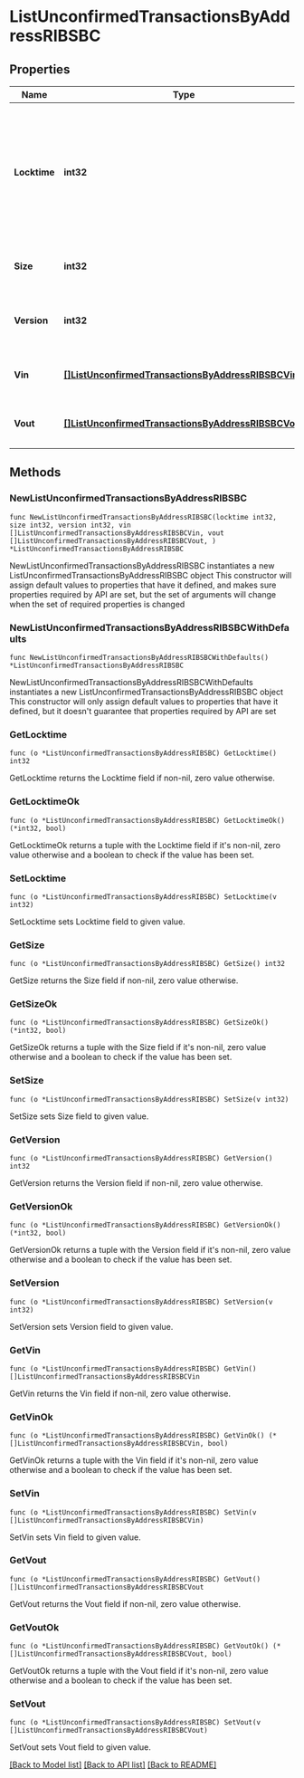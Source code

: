 # ListUnconfirmedTransactionsByAddressRIBSBC

## Properties

Name | Type | Description | Notes
------------ | ------------- | ------------- | -------------
**Locktime** | **int32** | Represents the locktime on the transaction on the specific blockchain, i.e. the blockheight at which the transaction is valid. | 
**Size** | **int32** | Represents the total size of this transaction. | 
**Version** | **int32** | Represents the transaction&#39;s version number. | 
**Vin** | [**[]ListUnconfirmedTransactionsByAddressRIBSBCVin**](ListUnconfirmedTransactionsByAddressRIBSBCVin.md) | Represents the transaction inputs. | 
**Vout** | [**[]ListUnconfirmedTransactionsByAddressRIBSBCVout**](ListUnconfirmedTransactionsByAddressRIBSBCVout.md) | Represents the transaction outputs. | 

## Methods

### NewListUnconfirmedTransactionsByAddressRIBSBC

`func NewListUnconfirmedTransactionsByAddressRIBSBC(locktime int32, size int32, version int32, vin []ListUnconfirmedTransactionsByAddressRIBSBCVin, vout []ListUnconfirmedTransactionsByAddressRIBSBCVout, ) *ListUnconfirmedTransactionsByAddressRIBSBC`

NewListUnconfirmedTransactionsByAddressRIBSBC instantiates a new ListUnconfirmedTransactionsByAddressRIBSBC object
This constructor will assign default values to properties that have it defined,
and makes sure properties required by API are set, but the set of arguments
will change when the set of required properties is changed

### NewListUnconfirmedTransactionsByAddressRIBSBCWithDefaults

`func NewListUnconfirmedTransactionsByAddressRIBSBCWithDefaults() *ListUnconfirmedTransactionsByAddressRIBSBC`

NewListUnconfirmedTransactionsByAddressRIBSBCWithDefaults instantiates a new ListUnconfirmedTransactionsByAddressRIBSBC object
This constructor will only assign default values to properties that have it defined,
but it doesn't guarantee that properties required by API are set

### GetLocktime

`func (o *ListUnconfirmedTransactionsByAddressRIBSBC) GetLocktime() int32`

GetLocktime returns the Locktime field if non-nil, zero value otherwise.

### GetLocktimeOk

`func (o *ListUnconfirmedTransactionsByAddressRIBSBC) GetLocktimeOk() (*int32, bool)`

GetLocktimeOk returns a tuple with the Locktime field if it's non-nil, zero value otherwise
and a boolean to check if the value has been set.

### SetLocktime

`func (o *ListUnconfirmedTransactionsByAddressRIBSBC) SetLocktime(v int32)`

SetLocktime sets Locktime field to given value.


### GetSize

`func (o *ListUnconfirmedTransactionsByAddressRIBSBC) GetSize() int32`

GetSize returns the Size field if non-nil, zero value otherwise.

### GetSizeOk

`func (o *ListUnconfirmedTransactionsByAddressRIBSBC) GetSizeOk() (*int32, bool)`

GetSizeOk returns a tuple with the Size field if it's non-nil, zero value otherwise
and a boolean to check if the value has been set.

### SetSize

`func (o *ListUnconfirmedTransactionsByAddressRIBSBC) SetSize(v int32)`

SetSize sets Size field to given value.


### GetVersion

`func (o *ListUnconfirmedTransactionsByAddressRIBSBC) GetVersion() int32`

GetVersion returns the Version field if non-nil, zero value otherwise.

### GetVersionOk

`func (o *ListUnconfirmedTransactionsByAddressRIBSBC) GetVersionOk() (*int32, bool)`

GetVersionOk returns a tuple with the Version field if it's non-nil, zero value otherwise
and a boolean to check if the value has been set.

### SetVersion

`func (o *ListUnconfirmedTransactionsByAddressRIBSBC) SetVersion(v int32)`

SetVersion sets Version field to given value.


### GetVin

`func (o *ListUnconfirmedTransactionsByAddressRIBSBC) GetVin() []ListUnconfirmedTransactionsByAddressRIBSBCVin`

GetVin returns the Vin field if non-nil, zero value otherwise.

### GetVinOk

`func (o *ListUnconfirmedTransactionsByAddressRIBSBC) GetVinOk() (*[]ListUnconfirmedTransactionsByAddressRIBSBCVin, bool)`

GetVinOk returns a tuple with the Vin field if it's non-nil, zero value otherwise
and a boolean to check if the value has been set.

### SetVin

`func (o *ListUnconfirmedTransactionsByAddressRIBSBC) SetVin(v []ListUnconfirmedTransactionsByAddressRIBSBCVin)`

SetVin sets Vin field to given value.


### GetVout

`func (o *ListUnconfirmedTransactionsByAddressRIBSBC) GetVout() []ListUnconfirmedTransactionsByAddressRIBSBCVout`

GetVout returns the Vout field if non-nil, zero value otherwise.

### GetVoutOk

`func (o *ListUnconfirmedTransactionsByAddressRIBSBC) GetVoutOk() (*[]ListUnconfirmedTransactionsByAddressRIBSBCVout, bool)`

GetVoutOk returns a tuple with the Vout field if it's non-nil, zero value otherwise
and a boolean to check if the value has been set.

### SetVout

`func (o *ListUnconfirmedTransactionsByAddressRIBSBC) SetVout(v []ListUnconfirmedTransactionsByAddressRIBSBCVout)`

SetVout sets Vout field to given value.



[[Back to Model list]](../README.md#documentation-for-models) [[Back to API list]](../README.md#documentation-for-api-endpoints) [[Back to README]](../README.md)


